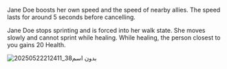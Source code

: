



Jane Doe boosts her own speed and the speed of nearby allies. The speed lasts for around 5 seconds before cancelling.

Jane Doe stops sprinting and is forced into her walk state. She moves slowly and cannot sprint while healing. While healing, the person closest to you gains 20 Health.
                                                                                                   


![بدون اسم38_20250522212411](https://github.com/user-attachments/assets/367c98ca-aa8f-43fb-893a-ff31a0c94e88)
